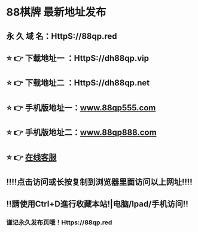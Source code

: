 # 88棋牌 最新地址发布 
## 永 久 域 名：HttpS://88qp.red
## ⭐️ 👉 下载地址一 ：HttpS://dh88qp.vip
## ⭐️ 👉 下载地址二 ：HttpS://dh88qp.net
## ⭐️ 👉 手机版地址一：<a href="http://www.88qp555.com">www.88qp555.com</a>
## ⭐️ 👉 手机版地址二：<a href="http://www.88qp555.com">www.88qp888.com</a>
## ⭐️ 👉  <a href="https://o61.onlycallcentre.com/chat/chatClient/chatbox.jsp?companyID=80019621&configID=1134">在线客服</a>
## ‼️‼️点击访问或长按复制到浏览器里面访问以上网址‼️‼️
## ‼️請使用Ctrl+D進行收藏本站!|电脑/Ipad/手机访问‼️
### 谨记永久发布页哦！Https://88qp.red

